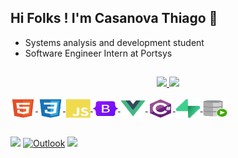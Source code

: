 ## Hi Folks ! I'm Casanova Thiago 🍺


- Systems analysis and development student
- Software Engineer Intern at Portsys 
## 


<div align="center">
  <a href="https://github.com/ThiagoCasanova">
  <img height="160em" src="https://github-readme-stats.vercel.app/api?username=ThiagoCasanova&show_icons=true&theme=dracula&include_all_commits=true&count_private=true"/>
  <img height="160em" src="https://github-readme-stats.vercel.app/api/top-langs/?username=ThiagoCasanova&layout=compact&langs_count=7&theme=dracula"/>
</div>
<div style="display: inline_block"><br>
 <img align="center" alt="ThiagoCasanova-HTML" height="30" width="40" src="https://raw.githubusercontent.com/devicons/devicon/master/icons/html5/html5-original.svg">
   <img align="center" alt="ThiagoCasanova-CSS" height="30" width="40" src="https://raw.githubusercontent.com/devicons/devicon/master/icons/css3/css3-original.svg">
  <img align="center" alt="ThiagoCasanova-CSS" height="30" width="40" src="https://raw.githubusercontent.com/devicons/devicon/master/icons/javascript/javascript-plain.svg">
  <img align="center" alt="ThiagoCasanova-CSS" height="30" width="40" src="https://raw.githubusercontent.com/devicons/devicon/master/icons/bootstrap/bootstrap-original.svg">
  <img align="center" alt="ThiagoCasanova-CSS" height="30" width="40" src="https://raw.githubusercontent.com/devicons/devicon/master/icons/vuejs/vuejs-original.svg">
  <img align="center" alt="ThiagoCasanova-CSS" height="30" width="40" src="https://raw.githubusercontent.com/devicons/devicon/master/icons/csharp/csharp-original.svg">
  <img align="center" alt="ThiagoCasanova-CSS" height="30" width="40" src="https://raw.githubusercontent.com/devicons/devicon/master/icons/supabase/supabase-original.svg">
  <img align="center" alt="ThiagoCasanova-CSS" height="30" width="40" src="https://raw.githubusercontent.com/devicons/devicon/master/icons/sqldeveloper/sqldeveloper-original.svg">
  
</div>
  
  ##
  <div> 
     <a href="https://www.linkedin.com/in/thiagocasanova" target="_blank"><img src="https://img.shields.io/badge/-LinkedIn-%230077B5?style=for-the-badge&logo=linkedin&logoColor=white" target="_blank"></a> 
    <a href = "mailto:thiagocasanova@outlook.com.br"><img src="https://img.shields.io/badge/-Outlook-%23333?style=for-the-badge&logo=microsoft-outlook&logoColor=white" alt="Outlook" target="_blank"></a>
  <a href="https://www.instagram.com/thiagocasanova_" target="_blank"><img src="https://img.shields.io/badge/-Instagram-%23E4405F?style=for-the-badge&logo=instagram&logoColor=white" target="_blank"></a>
  </div>
